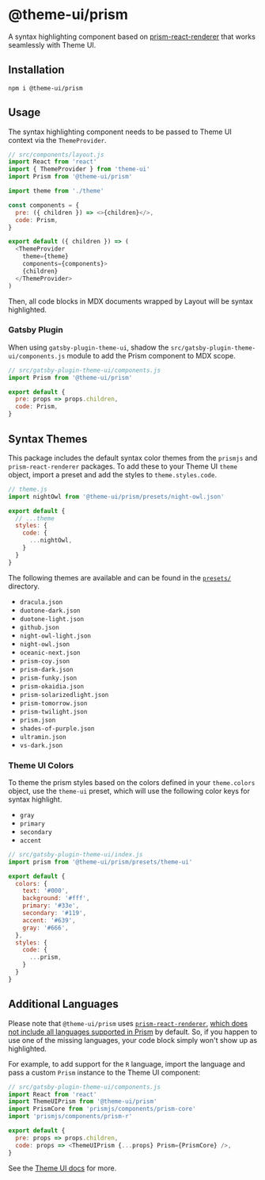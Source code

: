 # @theme-ui/prism

A syntax highlighting component based on
[prism-react-renderer](https://github.com/FormidableLabs/prism-react-renderer)
that works seamlessly with Theme UI.

## Installation

```
npm i @theme-ui/prism
```

## Usage

The syntax highlighting component needs to be passed to Theme UI
context via the `ThemeProvider`.

```js
// src/components/layout.js
import React from 'react'
import { ThemeProvider } from 'theme-ui'
import Prism from '@theme-ui/prism'

import theme from './theme'

const components = {
  pre: ({ children }) => <>{children}</>,
  code: Prism,
}

export default ({ children }) => (
  <ThemeProvider
    theme={theme}
    components={components}>
    {children}
  </ThemeProvider>
)
```

Then, all code blocks in MDX documents wrapped by Layout will be syntax highlighted.

### Gatsby Plugin

When using `gatsby-plugin-theme-ui`, shadow the `src/gatsby-plugin-theme-ui/components.js` module to add the Prism component to MDX scope.

```js
// src/gatsby-plugin-theme-ui/components.js
import Prism from '@theme-ui/prism'

export default {
  pre: props => props.children,
  code: Prism,
}
```

## Syntax Themes

This package includes the default syntax color themes from the `prismjs` and `prism-react-renderer` packages.
To add these to your Theme UI `theme` object, import a preset and add the styles to `theme.styles.code`.

```js
// theme.js
import nightOwl from '@theme-ui/prism/presets/night-owl.json'

export default {
  // ...theme
  styles: {
    code: {
      ...nightOwl,
    }
  }
}
```

The following themes are available and can be found in the [`presets/`](https://github.com/system-ui/theme-ui/tree/stable/packages/prism/presets) directory.

- `dracula.json`
- `duotone-dark.json`
- `duotone-light.json`
- `github.json`
- `night-owl-light.json`
- `night-owl.json`
- `oceanic-next.json`
- `prism-coy.json`
- `prism-dark.json`
- `prism-funky.json`
- `prism-okaidia.json`
- `prism-solarizedlight.json`
- `prism-tomorrow.json`
- `prism-twilight.json`
- `prism.json`
- `shades-of-purple.json`
- `ultramin.json`
- `vs-dark.json`

### Theme UI Colors

To theme the prism styles based on the colors defined in your `theme.colors` object, use the `theme-ui` preset,
which will use the following color keys for syntax highlight.

- `gray`
- `primary`
- `secondary`
- `accent`

```js
// src/gatsby-plugin-theme-ui/index.js
import prism from '@theme-ui/prism/presets/theme-ui'

export default {
  colors: {
    text: '#000',
    background: '#fff',
    primary: '#33e',
    secondary: '#119',
    accent: '#639',
    gray: '#666',
  },
  styles: {
    code: {
      ...prism,
    }
  }
}
```

## Additional Languages

Please note that `@theme-ui/prism` uses [`prism-react-renderer`](https://github.com/FormidableLabs/prism-react-renderer), [which does not include all languages supported in Prism](https://github.com/FormidableLabs/prism-react-renderer/blob/master/src/vendor/prism/includeLangs.js) by default. So, if you happen to use one of the missing languages, your code block simply won't show up as highlighted.

For example, to add support for the `R` language, import the language and pass a custom `Prism` instance to the Theme UI component:

```js
// src/gatsby-plugin-theme-ui/components.js
import React from 'react'
import ThemeUIPrism from '@theme-ui/prism'
import PrismCore from 'prismjs/components/prism-core'
import 'prismjs/components/prism-r'

export default {
  pre: props => props.children,
  code: props => <ThemeUIPrism {...props} Prism={PrismCore} />,
}
```

See the [Theme UI docs](https://theme-ui.com/theming/#syntax-highlighting) for more.

